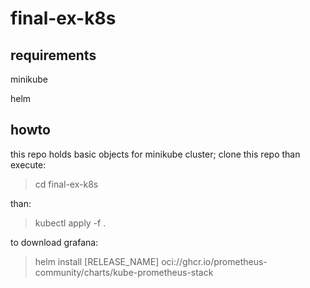 # final-ex-k8s

## requirements

minikube


helm


## howto
this repo holds basic objects for minikube cluster; clone this repo than execute:
> cd final-ex-k8s 

than:

> kubectl apply -f .

to download grafana:

> helm install [RELEASE_NAME] oci://ghcr.io/prometheus-community/charts/kube-prometheus-stack
